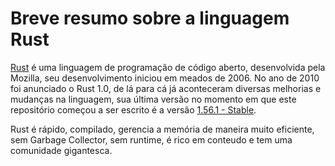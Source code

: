 # Breve resumo sobre a linguagem Rust

[Rust](https://www.rust-lang.org/pt-BR) é uma linguagem de programação de código aberto, desenvolvida pela Mozilla, seu desenvolvimento iniciou em meados de 2006. No ano de 2010 foi anunciado o Rust 1.0, de lá para cá já aconteceram diversas melhorias e mudanças na linguagem, sua última versão no momento em que este repositório começou a ser escrito é a versão [1.56.1 - Stable](https://github.com/rust-lang/rust/releases/tag/1.56.1).

Rust é rápido, compilado, gerencia a memória de maneira muito eficiente, sem Garbage Collector, sem runtime, é rico em conteudo e tem uma comunidade gigantesca.

